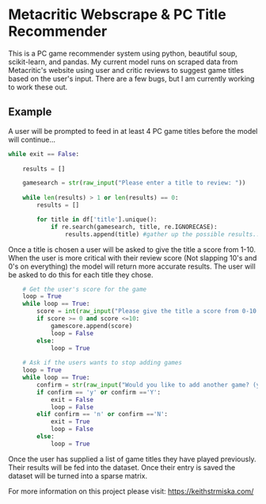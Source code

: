 # Metacritic Webscrape & PC Title Recommender

This is a PC game recommender system using python, beautiful soup, scikit-learn, and pandas. My current model runs on scraped data from Metacritic's website using user and critic reviews to suggest game titles based on the user's input. There are a few bugs, but I am currently working to work these out.

## Example

A user will be prompted to feed in at least 4 PC game titles before the model will continue...

```python
while exit == False:
    
    results = []

    gamesearch = str(raw_input("Please enter a title to review: "))
    
    while len(results) > 1 or len(results) == 0:
        results = []

        for title in df['title'].unique():
            if re.search(gamesearch, title, re.IGNORECASE):
                results.append(title) #gather up the possible results...
```

Once a title is chosen a user will be asked to give the title a score from 1-10. When the user is more critical with their review score (Not slapping 10's and 0's on everything) the model will return more accurate results. The user will be asked to do this for each title they chose.

```python
    # Get the user's score for the game
    loop = True
    while loop == True:
        score = int(raw_input("Please give the title a score from 0-10: "))
        if score >= 0 and score <=10:
            gamescore.append(score)
            loop = False
        else:
            loop = True
    
    # Ask if the users wants to stop adding games
    loop = True
    while loop == True:
        confirm = str(raw_input("Would you like to add another game? (y/n): "))
        if confirm == 'y' or confirm =='Y':
            exit = False
            loop = False
        elif confirm == 'n' or confirm =='N':
            exit = True
            loop = False
        else:
            loop = True
```
Once the user has supplied a list of game titles they have played previously. Their results will be fed into the dataset. Once their entry is saved the dataset will be turned into a sparse matrix.


For more information on this project please visit:
https://keithstrmiska.com/
